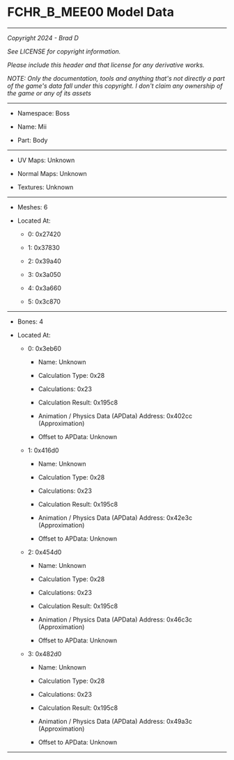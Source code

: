 # FCHR_B_MEE00 Model Data

---

*Copyright 2024 - Brad D*

*See LICENSE for copyright information.*

*Please include this header and that license for any derivative works.*

*NOTE: Only the documentation, tools and anything that's not directly a part of the game's data fall under this copyright. I don't claim any ownership of the game or any of its assets*

---

* Namespace: Boss

* Name: Mii

* Part: Body

---

* UV Maps: Unknown

* Normal Maps: Unknown

* Textures: Unknown

---

* Meshes: 6

* Located At:

  * 0: 0x27420

  * 1: 0x37830

  * 2: 0x39a40

  * 3: 0x3a050

  * 4: 0x3a660

  * 5: 0x3c870

---

* Bones: 4

* Located At:

  * 0: 0x3eb60

    * Name: Unknown

    * Calculation Type: 0x28

    * Calculations: 0x23

    * Calculation Result: 0x195c8

    * Animation / Physics Data (APData) Address: 0x402cc (Approximation)

    * Offset to APData: Unknown

  * 1: 0x416d0

    * Name: Unknown

    * Calculation Type: 0x28

    * Calculations: 0x23

    * Calculation Result: 0x195c8

    * Animation / Physics Data (APData) Address: 0x42e3c (Approximation)

    * Offset to APData: Unknown

  * 2: 0x454d0

    * Name: Unknown

    * Calculation Type: 0x28

    * Calculations: 0x23

    * Calculation Result: 0x195c8

    * Animation / Physics Data (APData) Address: 0x46c3c (Approximation)

    * Offset to APData: Unknown

  * 3: 0x482d0

    * Name: Unknown

    * Calculation Type: 0x28

    * Calculations: 0x23

    * Calculation Result: 0x195c8

    * Animation / Physics Data (APData) Address: 0x49a3c (Approximation)

    * Offset to APData: Unknown

---

